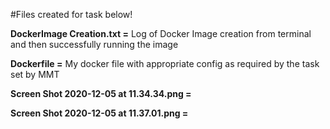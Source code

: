 #Files created for task below!

**DockerImage Creation.txt =** Log of Docker Image creation from terminal and then successfully running the image

**Dockerfile =** My docker file with appropriate config as required by the task set by MMT


**Screen Shot 2020-12-05 at 11.34.34.png =**

**Screen Shot 2020-12-05 at 11.37.01.png =**

